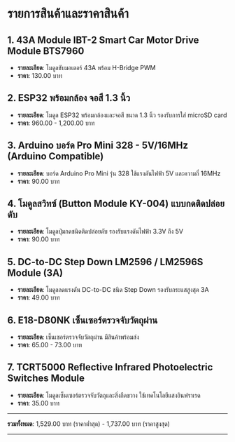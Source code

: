 # รายการสินค้าและราคาสินค้า

## 1. **43A Module IBT-2 Smart Car Motor Drive Module BTS7960**
   - **รายละเอียด**: โมดูลขับมอเตอร์ 43A พร้อม H-Bridge PWM 
   - **ราคา**: 130.00 บาท

## 2. **ESP32 พร้อมกล้อง จอสี 1.3 นิ้ว**
   - **รายละเอียด**: โมดูล ESP32 พร้อมกล้องและจอสี ขนาด 1.3 นิ้ว รองรับการใส่ microSD card 
   - **ราคา**: 960.00 - 1,200.00 บาท

## 3. **Arduino บอร์ด Pro Mini 328 - 5V/16MHz (Arduino Compatible)**
   - **รายละเอียด**: บอร์ด Arduino Pro Mini รุ่น 328 ใช้แรงดันไฟฟ้า 5V และความถี่ 16MHz
   - **ราคา**: 90.00 บาท

## 4. **โมดูลสวิทซ์ (Button Module KY-004) แบบกดติดปล่อยดับ**
   - **รายละเอียด**: โมดูลปุ่มกดชนิดติดปล่อยดับ รองรับแรงดันไฟฟ้า 3.3V ถึง 5V
   - **ราคา**: 90.00 บาท

## 5. **DC-to-DC Step Down LM2596 / LM2596S Module (3A)**
   - **รายละเอียด**: โมดูลลดแรงดัน DC-to-DC ชนิด Step Down รองรับกระแสสูงสุด 3A
   - **ราคา**: 49.00 บาท

## 6. **E18-D80NK เซ็นเซอร์ตรวจจับวัตถุผ่าน**
   - **รายละเอียด**: เซ็นเซอร์ตรวจจับวัตถุผ่าน มีสินค้าพร้อมส่ง
   - **ราคา**: 65.00 - 73.00 บาท

## 7. **TCRT5000 Reflective Infrared Photoelectric Switches Module**
   - **รายละเอียด**: โมดูลเซ็นเซอร์ตรวจจับวัตถุและสิ่งกีดขวาง ใช้เทคโนโลยีแสงอินฟราเรด
   - **ราคา**: 35.00 บาท

---

**รวมทั้งหมด**: 1,529.00 บาท (ราคาต่ำสุด) - 1,737.00 บาท (ราคาสูงสุด)

--- 

